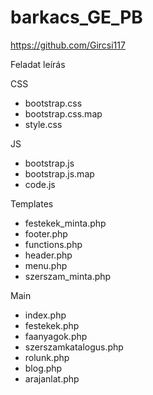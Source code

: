 # barkacs_GE_PB

https://github.com/Gircsi117

Feladat leírás

CSS
- bootstrap.css
- bootstrap.css.map
- style.css

JS
- bootstrap.js
- bootstrap.js.map
- code.js

Templates
- festekek_minta.php
- footer.php
- functions.php
- header.php
- menu.php
- szerszam_minta.php

Main
- index.php
- festekek.php
- faanyagok.php
- szerszamkatalogus.php
- rolunk.php
- blog.php
- arajanlat.php
